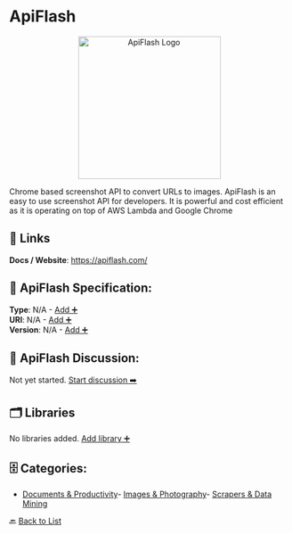 # ApiFlash
<p align="center">
    <img width="256" src="https://raw.githubusercontent.com/apis-list/apis-list/main/apis/apiflash/logo_256x256.png" alt="ApiFlash Logo"/>
</p>
Chrome based screenshot API to convert URLs to images. ApiFlash is an easy to use screenshot API for developers.  It is powerful and
 cost efficient as it is operating on top of AWS Lambda and Google Chrome

##  🔗 Links
**Docs / Website**: https://apiflash.com/

## 🧬 ApiFlash Specification:
**Type**: N/A - [Add ➕](https://github.com/apis-list/apis-list/edit/main/apis.yaml#931)  
**URI**: N/A - [Add ➕](https://github.com/apis-list/apis-list/edit/main/apis.yaml#931)  
**Version**: N/A - [Add ➕](https://github.com/apis-list/apis-list/edit/main/apis.yaml#931)

## 💬 ApiFlash Discussion:
Not yet started. [Start discussion ➡️](https://github.com/apis-list/apis-list/discussions/new)

## 🗂️ Libraries

No libraries added. [Add library ➕](https://github.com/apis-list/apis-list/edit/main/apis.yaml#931)    


## 🗄️ Categories:
- [Documents & Productivity](https://github.com/apis-list/apis-list#documents--productivity-)- [Images & Photography](https://github.com/apis-list/apis-list#images--photography-)- [Scrapers & Data Mining](https://github.com/apis-list/apis-list#scrapers--data-mining-)

🔙  [Back to List](https://github.com/apis-list/apis-list)
